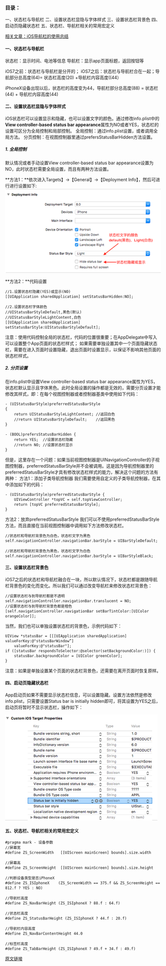 ### 目录：
一、状态栏与导航栏
二、设置状态栏显隐与字体样式
三、设置状态栏背景色
四、启动页隐藏状态栏
五、状态栏、导航栏相关的常用宏定义

[相关文章：iOS导航栏的使用总结](https://www.jianshu.com/p/50cd38f2772c)

#### 一、状态栏与导航栏
状态栏：显示时间、电池等信息
导航栏：显示app页面标题，返回按钮等

iOS7之前：状态栏与导航栏是分开的；
iOS7之后：状态栏与导航栏合在一起；导航部分总高度(64)= 状态栏高度(20) +导航栏内容高度((44）

iPhoneX设备出现以后，状态栏的高度变为44，导航栏部分总高度(88) = 状态栏(44) + 导航栏内容高度(44)

#### 二、设置状态栏显隐与字体样式
iOS状态栏可以设置显示和隐藏，也可以设置文字的颜色。通过修改info.plist中的**View controller-based status bar appearance**属性为NO或者YES，状态栏的设置可区分为全局控制和局部控制。
全局控制：通过info.plist设置，或者调用全局方法。
分页控制：在视图控制器里通过prefersStatusBarHidden方法设置。

##### 1. 全局控制
默认情况或者手动设置View controller-based status bar appearance设置为NO，此时状态栏需要全局设置，而且有两种方法设置。

**方法1：**依次进入Targets】->【General】->【Deployment Info】，然后可进行进行设置如下:
![](media/15325780121648.png)

**方法2：**代码设置

```
//1.设置状态栏隐藏(YES)或显示(NO)
[[UIApplication sharedApplication] setStatusBarHidden:NO];
   
//2.设置状态栏字体颜色
//UIStatusBarStyleDefault,黑色(默认)
//UIStatusBarStyleLightContent,白色
[[UIApplication sharedApplication] setStatusBarStyle:UIStatusBarStyleDefault];
```

注意：使用代码控制全局的状态栏，代码的位置很重要；在AppDelegate中写入可以设置整个App页面的状态栏样式；
如果需要单独设置其中一个页面隐藏状态栏，需要在进入页面时设置隐藏，退出页面时设置显示，以保证不影响其他页面的状态栏样式。

##### 2. 分页设置

在info.plist中设置View controller-based status bar appearance属性为YES，状态栏默认显示且字体黑色。此时全局设置的操作都是无效的，需要分页设置才能修改其样式，即：在每个视图控制器或者控制器基类中使用如下代码：

```
- (UIStatusBarStyle)preferredStatusBarStyle
{
    return UIStatusBarStyleLightContent; //返回白色
    //return UIStatusBarStyleDefault;    //返回黑色
}

- (BOOL)prefersStatusBarHidden {
    return YES;  //设置状态栏隐藏
    //return NO; //设置状态栏显示
}

```

但是，这里存在一个问题：如果当前视图控制器是UINavigationController的子视图控制器，preferredStatusBarStyle并不会被调用。这是因为导航控制器里的preferredStatusBarStyle才具有修改状态栏样式的能力，解决这个问题的方法有两种：
方法1：添加子类导航控制器
我们需要使用自定义的子类导航控制器，在其中添加如下的代码：

```
- (UIStatusBarStyle)preferredStatusBarStyle {
    UIViewController *topVC = self.topViewController;
    return [topVC preferredStatusBarStyle];
}
```

方法2：放弃preferredStatusBarStyle
我们可以不使用preferredStatusBarStyle方法，而且直接在当前视图控制器中调用如下方法修改状态栏。

```
//状态栏和导航栏背景色为白色，状态栏文字为黑色
self.navigationController.navigationBar.barStyle = UIBarStyleDefault;

//状态栏和导航栏背景色为黑色，状态栏文字为白色
self.navigationController.navigationBar.barStyle = UIBarStyleBlack;

```


#### 三、设置状态栏背景色
iOS7之后的状态栏和导航栏融合在一块，所以默认情况下，状态栏都是跟随导航栏背景色的变化而变化。所以我们可以通过改变导航栏来修改状态栏背景色：

```
//设置状态栏与到导航栏都是不透明
self.navigationController.navigationBar.translucent = NO;
//设置状态栏与到导航栏背景色都是橙色
[self.navigationController.navigationBar setBarTintColor:[UIColor orangeColor]];
```

当然，我们也可以单独设置状态栏的背景色，示例代码如下：

```
UIView *statusBar = [[[UIApplication sharedApplication] valueForKey:@"statusBarWindow”] 
    valueForKey:@"statusBar"];
if ([statusBar respondsToSelector:@selector(setBackgroundColor:)]) {
    statusBar.backgroundColor = [UIColor greenColor];
}
```
注意：如果是单独设置某个页面的状态栏背景色，还需要在离开页面时恢复原样。

#### 四、启动页隐藏状态栏


App启动页如果不需要显示状态栏信息，可以设置隐藏。设置方法依然是修改info.plist，只需要设置Status bar is initially hidden即可，将其设置为YES之后，启动页将暂时不显示状态栏，操作如下：

![](media/15325859184797.png)

#### 五、状态栏、导航栏相关的常用宏定义

```
#pragma mark - 设备参数
//屏幕宽
#define ZS_ScreenWidth   [[UIScreen mainScreen] bounds].size.width

//屏幕高
#define ZS_ScreenHeight  [[UIScreen mainScreen] bounds].size.height

//判断设备类型是否iPhoneX
#define ZS_ISIphoneX    (ZS_ScreenWidth == 375.f && ZS_ScreenHeight == 812.f ? YES : NO)

//导航栏高度
#define ZS_NavBarHeight (ZS_ISIphoneX ? 88.f : 64.f)

//状态栏高度
#define ZS_StatusBarHeight (ZS_ISIphoneX ? 44.f : 20.f)

//导航栏内容高度
#define ZS_NavBarContentHeight 44.0

//标签栏高度
#define ZS_TabBarHeight (ZS_ISIphoneX ? 49.f + 34.f : 49.f)

```


[原文链接](https://www.jianshu.com/p/1dd3a2aec890)

